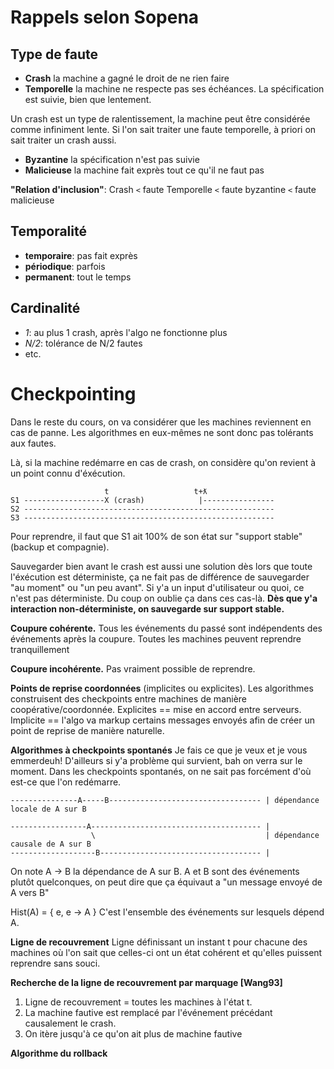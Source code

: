 Rappels selon Sopena
====================

Type de faute
-------------

- **Crash** la machine a gagné le droit de ne rien faire
- **Temporelle** la machine ne respecte pas ses échéances. La spécification est
suivie, bien que lentement.

Un crash est un type de ralentissement, la machine peut être considérée comme
infiniment lente. Si l'on sait traiter une faute temporelle, à priori on sait traiter un crash aussi.

- **Byzantine** la spécification n'est pas suivie
- **Malicieuse** la machine fait exprès tout ce qu'il ne faut pas

**"Relation d'inclusion"**: Crash `<` faute Temporelle `<` faute byzantine `<` faute malicieuse

Temporalité
-----------
- **temporaire**: pas fait exprès
- **périodique**: parfois
- **permanent**: tout le temps

Cardinalité
-----------
- _1_: au plus 1 crash, après l'algo ne fonctionne plus
- _N/2_: tolérance de N/2 fautes
- etc.

Checkpointing
=============

Dans le reste du cours, on va considérer que les machines reviennent en cas de panne.
Les algorithmes en eux-mêmes ne sont donc pas tolérants aux fautes.

Là, si la machine redémarre en cas de crash, on considère qu'on revient à un point connu d'éxécution.

```
                     t                   t+ƛ
S1 ------------------X (crash)            |----------------
S2 --------------------------------------------------------
S3 --------------------------------------------------------
```

Pour reprendre, il faut que S1 ait 100% de son état sur "support stable" (backup
et compagnie).

Sauvegarder bien avant le crash est aussi une solution dès lors que toute
l'éxécution est déterministe, ça ne fait pas de différence de sauvegarder
"au moment" ou "un peu avant". 
Si y'a un input d'utilisateur ou quoi, ce n'est pas déterministe. Du coup on
oublie ça dans ces cas-là. **Dès que y'a interaction non-déterministe, on
sauvegarde sur support stable.**

**Coupure cohérente.** Tous les événements du passé sont indépendents des événements
après la coupure. Toutes les machines peuvent reprendre tranquillement

**Coupure incohérente.** Pas vraiment possible de reprendre.

**Points de reprise coordonnées** (implicites ou explicites). Les algorithmes construisent des checkpoints
entre machines de manière coopérative/coordonnée. Explicites == mise en accord entre serveurs.
Implicite == l'algo va markup certains messages envoyés afin de créer un point de reprise de manière naturelle.

**Algorithmes à checkpoints spontanés** Je fais ce que je veux et je vous emmerdeuh!
D'ailleurs si y'a problème qui survient, bah on verra sur le moment.
Dans les checkpoints spontanés, on ne sait pas forcément d'où est-ce que l'on redémarre.

```
---------------A-----B---------------------------------- | dépendance locale de A sur B

-----------------A-------------------------------------- |
                  \                                      | dépendance causale de A sur B
-------------------B------------------------------------ |

```

On note A → B la dépendance de A sur B. A et B sont des événements plutôt quelconques,
on peut dire que ça équivaut a "un message envoyé de A vers B"

Hist(A) = { e, e → A }
C'est l'ensemble des événements sur lesquels dépend A.

**Ligne de recouvrement** Ligne définissant un instant t pour chacune des machines où
l'on sait que celles-ci ont un état cohérent et qu'elles puissent reprendre sans souci.

**Recherche de la ligne de recouvrement par marquage [Wang93]**
1. Ligne de recouvrement = toutes les machines à l'état t.
2. La machine fautive est remplacé par l'événement précédant causalement le crash.
3. On itère jusqu'à ce qu'on ait plus de machine fautive

**Algorithme du rollback**
